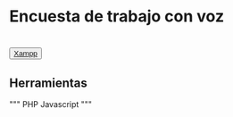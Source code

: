 # Encuesta de trabajo con voz


# <button><a href="https://www.apachefriends.org/es/index.html">Xampp</a></button>


## Herramientas

"""
PHP
Javascript
"""
